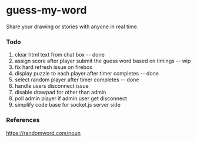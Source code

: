 # guess-my-word
Share your drawing or stories with anyone in real time.
### Todo
1. clear html text from chat box -- done
2. assign score after player submit the guess word based on timings -- wip
3. fix hard refresh issue on firebox
4. display puzzle to each player after timer completes -- done
5. select random player after timer completes -- done
6. handle users disconnect issue
7. disable drawpad for other than admin
8. poll admin player if admin user get disconnect
9. simplify code base for socket.js server side
### References

https://randomword.com/noun
